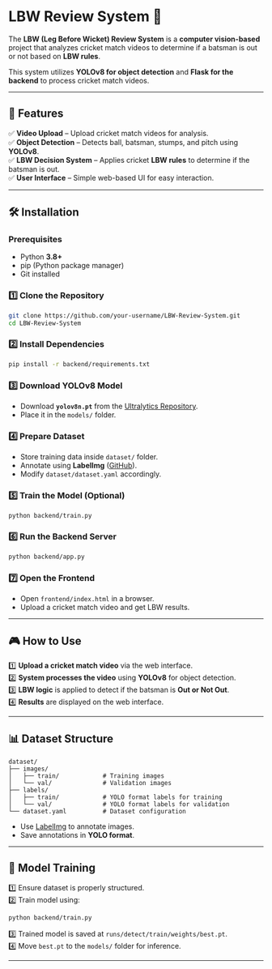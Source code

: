 
# LBW Review System 🏏  

The **LBW (Leg Before Wicket) Review System** is a **computer vision-based** project that analyzes cricket match videos to determine if a batsman is out or not based on **LBW rules**.  

This system utilizes **YOLOv8 for object detection** and **Flask for the backend** to process cricket match videos.  

---

## 🚀 Features  

✅ **Video Upload** – Upload cricket match videos for analysis.  
✅ **Object Detection** – Detects ball, batsman, stumps, and pitch using **YOLOv8**.  
✅ **LBW Decision System** – Applies cricket **LBW rules** to determine if the batsman is out.  
✅ **User Interface** – Simple web-based UI for easy interaction.  

---


## 🛠 Installation  

### **Prerequisites**  
- Python **3.8+**  
- pip (Python package manager)  
- Git installed  

### **1️⃣ Clone the Repository**  
```bash
git clone https://github.com/your-username/LBW-Review-System.git
cd LBW-Review-System
```

### **2️⃣ Install Dependencies**  
```bash
pip install -r backend/requirements.txt
```

### **3️⃣ Download YOLOv8 Model**  
- Download **`yolov8n.pt`** from the [Ultralytics Repository](https://github.com/ultralytics/assets/releases/download/v0.0.0/yolov8n.pt).  
- Place it in the `models/` folder.  

### **4️⃣ Prepare Dataset**  
- Store training data inside `dataset/` folder.  
- Annotate using **LabelImg** ([GitHub](https://github.com/tzutalin/labelImg)).  
- Modify `dataset/dataset.yaml` accordingly.  

### **5️⃣ Train the Model (Optional)**  
```bash
python backend/train.py
```

### **6️⃣ Run the Backend Server**  
```bash
python backend/app.py
```

### **7️⃣ Open the Frontend**  
- Open `frontend/index.html` in a browser.  
- Upload a cricket match video and get LBW results.  

---

## 🎮 How to Use  

1️⃣ **Upload a cricket match video** via the web interface.  
2️⃣ **System processes the video** using **YOLOv8** for object detection.  
3️⃣ **LBW logic** is applied to detect if the batsman is **Out or Not Out**.  
4️⃣ **Results** are displayed on the web interface.  

---

## 📊 Dataset Structure  

```
dataset/
├── images/
│   ├── train/            # Training images
│   └── val/              # Validation images
├── labels/
│   ├── train/            # YOLO format labels for training
│   └── val/              # YOLO format labels for validation
└── dataset.yaml          # Dataset configuration
```

- Use [LabelImg](https://github.com/tzutalin/labelImg) to annotate images.  
- Save annotations in **YOLO format**.  

---

## 🧠 Model Training  

1️⃣ Ensure dataset is properly structured.  
2️⃣ Train model using:  
```bash
python backend/train.py
```
3️⃣ Trained model is saved at `runs/detect/train/weights/best.pt`.  
4️⃣ Move `best.pt` to the `models/` folder for inference.  

---



